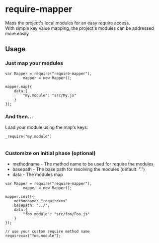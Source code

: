 require-mapper
===============

<p>
Maps the project's local modules for an easy require access. <br>
With simple key value mapping, the project's modules can be addressed more easily
</p>

## Usage

### Just map your modules

<pre><code>var Mapper = require("require-mapper"),
        mapper = new Mapper();

mapper.map({
    data:{
        "my.module": "src/My.js"
    }
});
</code></pre>

### And then...

Load your module using the map's keys:

<pre><code>_require("my.module")
  </code></pre>


### Customize on initial phase (optional)

* methodname    - The method name to be used for require the modules
* basepath      - The base path for resolving the modules (default: ".")
* data          - The modules map

<pre><code>var Mapper = require("require-mapper"),
        mapper = new Mapper();

mapper.init({
    methodname: "requirexxx"
    basepath: "../",
    data:{
        "foo.module": "src/foo/Foo.js"
    }
});

// use your custom require method name
requirexxx("foo.module");
  </code></pre>


